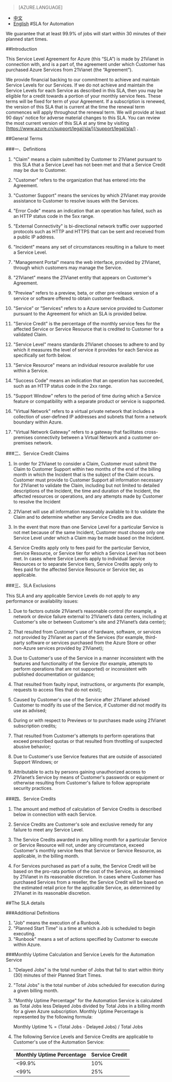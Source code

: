 <properties
	pageTitle=""
    description=""
    services=""
    documentationCenter=""
    authors=""
    manager=""
    editor=""
    tags=""/>

<tags ms.service="legal-en" ms.date="03/2016" wacn.date="03/2016" wacn.lang="en"/>

> [AZURE.LANGUAGE]
- [中文](/support/sla/automation/)
- [English](/support/sla/automation-en/)
#SLA for Automation

We guarantee that at least 99.9% of jobs will start within 30 minutes of their planned start times.

##Introduction
 

This Service Level Agreement for Azure (this “SLA”) is made by 21Vianet in connection with, and is a part of, the agreement under which Customer has purchased Azure Services from 21Vianet (the “Agreement”).

We provide financial backing to our commitment to achieve and maintain Service Levels for our Services. If we do not achieve and maintain the Service Levels for each Service as described in this SLA, then you may be eligible for a credit towards a portion of your monthly service fees. These terms will be fixed for term of your Agreement. If a subscription is renewed, the version of this SLA that is current at the time the renewal term commences will apply throughout the renewal term. We will provide at least 90 days' notice for adverse material changes to this SLA. You can review the most current version of this SLA at any time by visiting [https://www.azure.cn/support/legal/sla/](/support/legal/sla/) .



##General Terms
 

###一、Definitions 

1. "Claim" means a claim submitted by Customer to 21Vianet pursuant to this SLA that a Service Level has not been met and that a Service Credit may be due to Customer. 

2. "Customer" refers to the organization that has entered into the Agreement.

3. "Customer Support" means the services by which 21Vianet may provide assistance to Customer to resolve issues with the Services.

4. "Error Code" means an indication that an operation has failed, such as an HTTP status code in the 5xx range.

5. "External Connectivity" is bi-directional network traffic over supported protocols such as HTTP and HTTPS that can be sent and received from a public IP address.

6. "Incident" means any set of circumstances resulting in a failure to meet a Service Level.

7. "Management Portal" means the web interface, provided by 21Vianet, through which customers may manage the Service.

8. "21Vianet" means the 21Vianet entity that appears on Customer's Agreement.

9. "Preview" refers to a preview, beta, or other pre-release version of a service or software offered to obtain customer feedback.

10. "Service” or “Services" refers to a Azure service provided to Customer pursuant to the Agreement for which an SLA is provided below.

11. "Service Credit" is the percentage of the monthly service fees for the affected Service or Service Resource that is credited to Customer for a validated Claim.

12. "Service Level" means standards 21Vianet chooses to adhere to and by which it measures the level of service it provides for each Service as specifically set forth below.

13. "Service Resource" means an individual resource available for use within a Service.

14. "Success Code" means an indication that an operation has succeeded, such as an HTTP status code in the 2xx range.

15. "Support Window" refers to the period of time during which a Service feature or compatibility with a separate product or service is supported. 

16. "Virtual Network" refers to a virtual private network that includes a collection of user-defined IP addresses and subnets that form a network boundary within Azure.

17. "Virtual Network Gateway" refers to a gateway that facilitates cross-premises connectivity between a Virtual Network and a customer on-premises network.

###二、Service Credit Claims

1. In order for 21Vianet to consider a Claim, Customer must submit the Claim to Customer Support within two months of the end of the billing month in which the Incident that is the subject of the Claim occurs. Customer must provide to Customer Support all information necessary for 21Vianet to validate the Claim, including but not limited to detailed descriptions of the Incident, the time and duration of the Incident, the affected resources or operations, and any attempts made by Customer to resolve the Incident

2. 21Vianet will use all information reasonably available to it to validate the Claim and to determine whether any Service Credits are due.

3. In the event that more than one Service Level for a particular Service is not met because of the same Incident, Customer must choose only one Service Level under which a Claim may be made based on the Incident.

4. Service Credits apply only to fees paid for the particular Service, Service Resource, or Service tier for which a Service Level has not been met. In cases where Service Levels apply to individual Service Resources or to separate Service tiers, Service Credits apply only to fees paid for the affected Service Resource or Service tier, as applicable.

###三、SLA Exclusions


This SLA and any applicable Service Levels do not apply to any performance or availability issues:

1. Due to factors outside 21Vianet’s reasonable control (for example, a network or device failure external to 21Vianet’s data centers, including at Customer's site or between Customer's site and 21Vianet’s data center);

2. That resulted from Customer's use of hardware, software, or services not provided by 21Vianet as part of the Services (for example, third-party software or services purchased from the Azure Store or other non-Azure services provided by 21Vianet);

3. Due to Customer's use of the Service in a manner inconsistent with the features and functionality of the Service (for example, attempts to perform operations that are not supported) or inconsistent with published documentation or guidance;

4. That resulted from faulty input, instructions, or arguments (for example, requests to access files that do not exist);

5. Caused by Customer's use of the Service after 21Vianet advised Customer to modify its use of the Service, if Customer did not modify its use as advised;

6. During or with respect to Previews or to purchases made using 21Vianet subscription credits;

7. That resulted from Customer's attempts to perform operations that exceed prescribed quotas or that resulted from throttling of suspected abusive behavior;

8. Due to Customer's use Service features that are outside of associated Support Windows; or

9. Attributable to acts by persons gaining unauthorized access to 21Vianet’s Service by means of Customer's passwords or equipment or otherwise resulting from Customer's failure to follow appropriate security practices.

###四、Service Credits

1. The amount and method of calculation of Service Credits is described below in connection with each Service.

2. Service Credits are Customer's sole and exclusive remedy for any failure to meet any Service Level.

3. The Service Credits awarded in any billing month for a particular Service or Service Resource will not, under any circumstance, exceed Customer's monthly service fees that Service or Service Resource, as applicable, in the billing month.

4. For Services purchased as part of a suite, the Service Credit will be based on the pro-rata portion of the cost of the Service, as determined by 21Vianet in its reasonable discretion. In cases where Customer has purchased Services from a reseller, the Service Credit will be based on the estimated retail price for the applicable Service, as determined by 21Vianet in its reasonable discretion.


##The SLA details
 
###Additional Definitions

1. "Job" means the execution of a Runbook.
2. "Planned Start Time" is a time at which a Job is scheduled to begin executing.
3. "Runbook" means a set of actions specified by Customer to execute within Azure.

###Monthly Uptime Calculation and Service Levels for the Automation Service

1. "Delayed Jobs" is the total number of Jobs that fail to start within thirty (30) minutes of their Planned Start Times. 

2. "Total Jobs" is the total number of Jobs scheduled for execution during a given billing month.

3. "Monthly Uptime Percentage" for the Automation Service is calculated as Total Jobs less Delayed Jobs divided by Total Jobs in a billing month for a given Azure subscription. Monthly Uptime Percentage is represented by the following formula:

    Monthly Uptime % =   (Total Jobs - Delayed Jobs) / Total Jobs 

4. The following Service Levels and Service Credits are applicable to Customer's use of the Automation Service:

    |Monthly Uptime Percentage |Service Credit |
    |----------------|-------------|
    |<99.9% | 10% |
    |<99% |25% |


